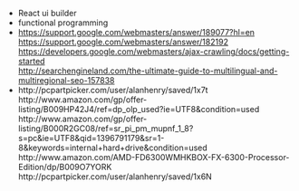 * React ui builder
* functional programming
* https://support.google.com/webmasters/answer/189077?hl=en<div>https://support.google.com/webmasters/answer/182192<br></div><div>https://developers.google.com/webmasters/ajax-crawling/docs/getting-started<br></div><div>http://searchengineland.com/the-ultimate-guide-to-multilingual-and-multiregional-seo-157838<br></div>
* <div>http://pcpartpicker.com/user/alanhenry/saved/1x7t</div><div>http://www.amazon.com/gp/offer-listing/B009HP42J4/ref=dp_olp_used?ie=UTF8&amp;condition=used</div><div>http://www.amazon.com/gp/offer-listing/B000R2GC08/ref=sr_pi_pm_mupnf_1_8?s=pc&amp;ie=UTF8&amp;qid=1396791179&amp;sr=1-8&amp;keywords=internal+hard+drive&amp;condition=used</div><div>http://www.amazon.com/AMD-FD6300WMHKBOX-FX-6300-Processor-Edition/dp/B009O7YORK</div><div>http://pcpartpicker.com/user/alanhenry/saved/1x6N</div>
